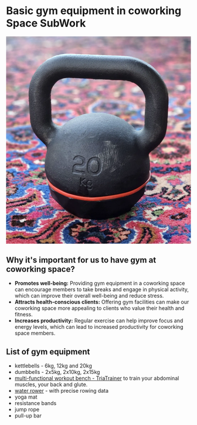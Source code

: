 # Basic gym equipment in coworking Space SubWork

![img](./pics/gym_kettlebell.png.webp)

Why it's important for us to have gym at coworking space?
---

- **Promotes well-being:** Providing gym equipment in a coworking space can encourage members to take breaks and engage in physical activity, which can improve their overall well-being and reduce stress.
- **Attracts health-conscious clients:** Offering gym facilities can make our coworking space more appealing to clients who value their health and fitness.
- **Increases productivity:** Regular exercise can help improve focus and energy levels, which can lead to increased productivity for coworking space members.

List of gym equipment
---
- kettlebells - 6kg, 12kg and 20kg
- dumbbells - 2x5kg, 2x10kg, 2x15kg
- [multi-functional workout bench - TriaTrainer](https://www.nohrd.com/us/triatrainer/) to train your abdominal muscles, your back and glute.
- [water rower](https://www.nohrd.com/us/waterrower-performance/) - with precise rowing data
- yoga mat
- resistance bands
- jump rope
- pull-up bar